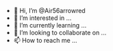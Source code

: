 - 👋 Hi, I’m @Air56arrowred
- 👀 I’m interested in ...  
- 🌱 I’m currently learning ...
- 💞️ I’m looking to collaborate on ...
- 📫 How to reach me ...

<!---
Air56arrowred/Air56arrowred is a ✨ special ✨ repository because its `README.md` (this file) appears on your GitHub profile.
You can click the Preview link to take a look at your changes.
--->
